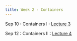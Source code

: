 ```yaml
---
title: Week 2 - Containers
---
```


Sep 10
: Containers I
  : [Lecture 3](../assets/lectures/lecture3/L03_containers_part1.pdf)


Sep 12
: Containers II	
  : [Lecture 4](../assets/lectures/lecture4/under-construction-gif-17.gif) &nbsp; 
